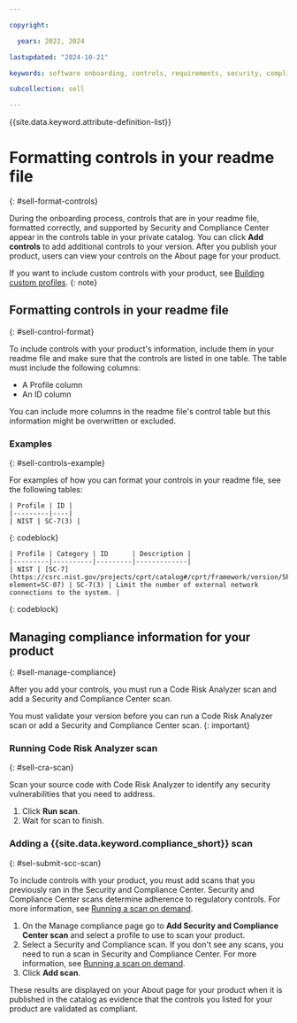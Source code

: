 ```yaml
---

copyright:

  years: 2022, 2024

lastupdated: "2024-10-21"

keywords: software onboarding, controls, requirements, security, compliance, partners

subcollection: sell

---
```


{{site.data.keyword.attribute-definition-list}}

# Formatting controls in your readme file
{: #sell-format-controls}

During the onboarding process, controls that are in your readme file, formatted correctly, and supported by Security and Compliance Center appear in the controls table in your private catalog. You can click **Add controls** to add additional controls to your version.  After you publish your product, users can view your controls on the About page for your product.

If you want to include custom controls with your product, see [Building custom profiles](/docs/security-compliance?topic=security-compliance-build-custom-profiles&interface=ui).
{: note}

## Formatting controls in your readme file
{: #sell-control-format}

To include controls with your product's information, include them in your readme file and make sure that the controls are listed in one table. The table must include the following columns:

- A Profile column
- An ID column

You can include more columns in the readme file's control table but this information might be overwritten or excluded.

### Examples
{: #sell-controls-example}

For examples of how you can format your controls in your readme file, see the following tables:

```
| Profile | ID |
|---------|----|
| NIST | SC-7(3) |
```
{: codeblock}

```
| Profile | Category | ID      | Description |
|---------|----------|---------|-------------|
| NIST | [SC-7](https://csrc.nist.gov/projects/cprt/catalog#/cprt/framework/version/SP_800_53_5_1_1/home?element=SC-07) | SC-7(3) | Limit the number of external network connections to the system. |
```
{: codeblock}

## Managing compliance information for your product
{: #sell-manage-compliance}

After you add your controls, you must run a Code Risk Analyzer scan and add a Security and Compliance Center scan.

You must validate your version before you can run a Code Risk Analyzer scan or add a Security and Compliance Center scan.
{: important}

### Running Code Risk Analyzer scan
{: #sell-cra-scan}

Scan your source code with Code Risk Analyzer to identify any security vulnerabilities that you need to address.

1. Click **Run scan**.
2. Wait for scan to finish.

### Adding a {{site.data.keyword.compliance_short}} scan
{: #sel-submit-scc-scan}

To include controls with your product, you must add scans that you previously ran in the Security and Compliance Center. Security and Compliance Center scans determine adherence to regulatory controls. For more information, see [Running a scan on demand](/docs/security-compliance?topic=security-compliance-attachments&interface=ui#scan-ondemand).

1. On the Manage compliance page go to **Add Security and Compliance Center scan** and select a profile to use to scan your product.
1. Select a Security and Compliance scan.
   If you don't see any scans, you need to run a scan in Security and Compliance Center. For more information, see [Running a scan on demand](/docs/security-compliance?topic=security-compliance-attachments&interface=ui#scan-ondemand).
1. Click **Add scan**.

These results are displayed on your About page for your product when it is published in the catalog as evidence that the controls you listed for your product are validated as compliant.
